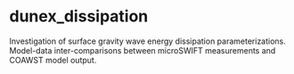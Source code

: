 # dunex_dissipation
Investigation of surface gravity wave energy dissipation parameterizations. Model-data inter-comparisons between microSWIFT measurements and COAWST model output.
